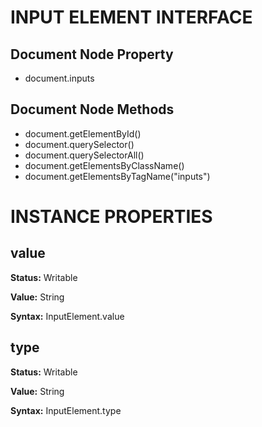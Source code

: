 # INPUT ELEMENT INTERFACE		

## Document Node Property

- document.inputs

## Document Node Methods

- document.getElementById()
- document.querySelector()
- document.querySelectorAll()
- document.getElementsByClassName()
- document.getElementsByTagName("inputs")	

# INSTANCE PROPERTIES

## value

**Status:** Writable

**Value:** String

**Syntax:** InputElement.value

## type

**Status:** Writable

**Value:** String

**Syntax:** InputElement.type